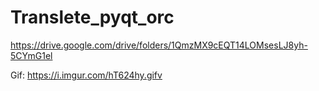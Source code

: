 # Translete_pyqt_orc
https://drive.google.com/drive/folders/1QmzMX9cEQT14LOMsesLJ8yh-5CYmG1el


Gif:
https://i.imgur.com/hT624hy.gifv
